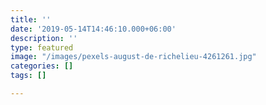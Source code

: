 ```yaml
---
title: ''
date: '2019-05-14T14:46:10.000+06:00'
description: ''
type: featured
image: "/images/pexels-august-de-richelieu-4261261.jpg"
categories: []
tags: []

---
```

